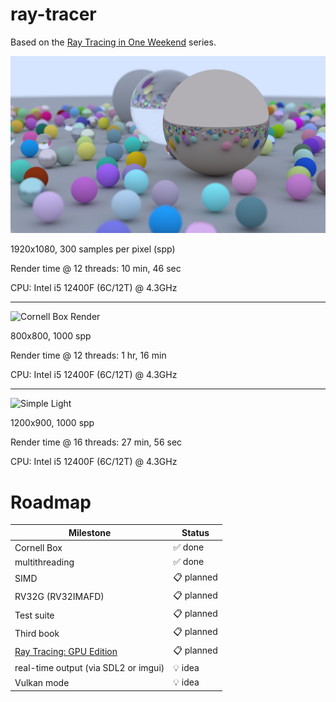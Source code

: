 # ray-tracer
Based on the [Ray Tracing in One Weekend](https://raytracing.github.io/) series.

![Random Spheres Render](renders/render_1920_1080_300.jpg)

1920x1080, 300 samples per pixel (spp)

Render time @ 12 threads: 10 min, 46 sec

CPU: Intel i5 12400F (6C/12T) @ 4.3GHz

---

![Cornell Box Render](renders/render_800_800_1000.jpg)

800x800, 1000 spp

Render time @ 12 threads: 1 hr, 16 min

CPU: Intel i5 12400F (6C/12T) @ 4.3GHz

---

![Simple Light](renders/render_1200_900_1000.jpg)

1200x900, 1000 spp

Render time @ 16 threads: 27 min, 56 sec

CPU: Intel i5 12400F (6C/12T) @ 4.3GHz

# Roadmap
| Milestone | Status |
| - | - | 
| Cornell Box | ✅ done | 
| multithreading | ✅ done | 
| SIMD | 📋 planned |
| RV32G (RV32IMAFD) | 📋 planned | 
| Test suite | 📋 planned | 
| Third book | 📋 planned | 
| [Ray Tracing: GPU Edition](https://raytracing.github.io/gpu-tracing/book/RayTracingGPUEdition.html) | 📋 planned | 
| real-time output (via SDL2 or imgui) | 💡 idea | 
| Vulkan mode | 💡 idea |

